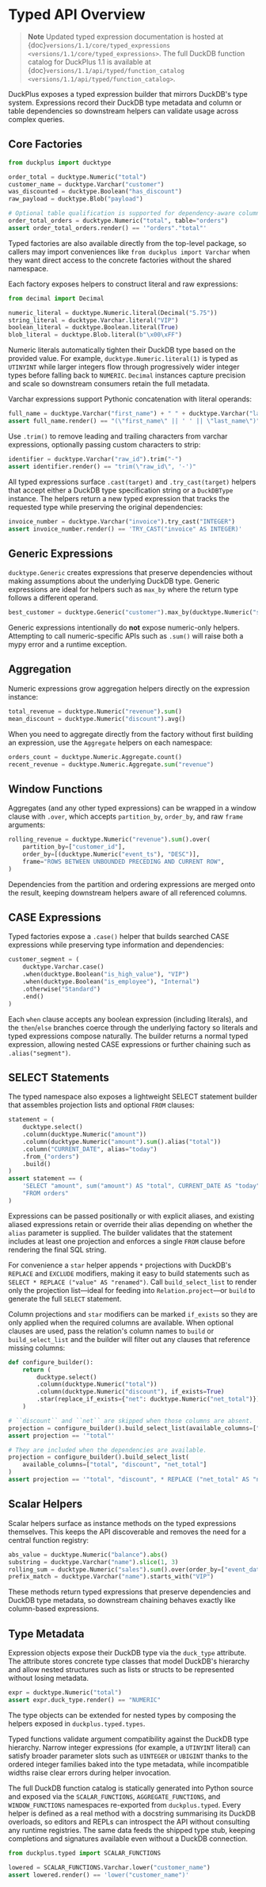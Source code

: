 # Typed API Overview

> **Note**
> Updated typed expression documentation is hosted at
> {doc}`versions/1.1/core/typed_expressions <versions/1.1/core/typed_expressions>`.
> The full DuckDB function catalog for DuckPlus 1.1 is available at
> {doc}`versions/1.1/api/typed/function_catalog <versions/1.1/api/typed/function_catalog>`.

DuckPlus exposes a typed expression builder that mirrors DuckDB's type system. Expressions record their DuckDB type metadata and column or table dependencies so downstream helpers can validate usage across complex queries.

## Core Factories

```python
from duckplus import ducktype

order_total = ducktype.Numeric("total")
customer_name = ducktype.Varchar("customer")
was_discounted = ducktype.Boolean("has_discount")
raw_payload = ducktype.Blob("payload")

# Optional table qualification is supported for dependency-aware column references
order_total_orders = ducktype.Numeric("total", table="orders")
assert order_total_orders.render() == '"orders"."total"'
```

Typed factories are also available directly from the top-level package, so
callers may import conveniences like `from duckplus import Varchar` when they
want direct access to the concrete factories without the shared namespace.

Each factory exposes helpers to construct literal and raw expressions:

```python
from decimal import Decimal

numeric_literal = ducktype.Numeric.literal(Decimal("5.75"))
string_literal = ducktype.Varchar.literal("VIP")
boolean_literal = ducktype.Boolean.literal(True)
blob_literal = ducktype.Blob.literal(b"\x00\xFF")
```

Numeric literals automatically tighten their DuckDB type based on the provided value. For example, `ducktype.Numeric.literal(1)` is typed as `UTINYINT` while larger integers flow through progressively wider integer types before falling back to `NUMERIC`. `Decimal` instances capture precision and scale so downstream consumers retain the full metadata.

Varchar expressions support Pythonic concatenation with literal operands:

```python
full_name = ducktype.Varchar("first_name") + " " + ducktype.Varchar("last_name")
assert full_name.render() == "(\"first_name\" || ' ' || \"last_name\")"
```

Use `.trim()` to remove leading and trailing characters from varchar
expressions, optionally passing custom characters to strip:

```python
identifier = ducktype.Varchar("raw_id").trim("-")
assert identifier.render() == "trim(\"raw_id\", '-')"
```

All typed expressions surface `.cast(target)` and `.try_cast(target)` helpers
that accept either a DuckDB type specification string or a `DuckDBType`
instance. The helpers return a new typed expression that tracks the requested
type while preserving the original dependencies:

```python
invoice_number = ducktype.Varchar("invoice").try_cast("INTEGER")
assert invoice_number.render() == 'TRY_CAST("invoice" AS INTEGER)'
```

## Generic Expressions

`ducktype.Generic` creates expressions that preserve dependencies without making assumptions about the underlying DuckDB type. Generic expressions are ideal for helpers such as `max_by` where the return type follows a different operand.

```python
best_customer = ducktype.Generic("customer").max_by(ducktype.Numeric("score"))
```

Generic expressions intentionally do **not** expose numeric-only helpers. Attempting to call numeric-specific APIs such as `.sum()` will raise both a mypy error and a runtime exception.

## Aggregation

Numeric expressions grow aggregation helpers directly on the expression instance:

```python
total_revenue = ducktype.Numeric("revenue").sum()
mean_discount = ducktype.Numeric("discount").avg()
```

When you need to aggregate directly from the factory without first building an
expression, use the ``Aggregate`` helpers on each namespace:

```python
orders_count = ducktype.Numeric.Aggregate.count()
recent_revenue = ducktype.Numeric.Aggregate.sum("revenue")
```

## Window Functions

Aggregates (and any other typed expressions) can be wrapped in a window clause with
`.over`, which accepts `partition_by`, `order_by`, and raw `frame` arguments:

```python
rolling_revenue = ducktype.Numeric("revenue").sum().over(
    partition_by=["customer_id"],
    order_by=[(ducktype.Numeric("event_ts"), "DESC")],
    frame="ROWS BETWEEN UNBOUNDED PRECEDING AND CURRENT ROW",
)
```

Dependencies from the partition and ordering expressions are merged onto the
result, keeping downstream helpers aware of all referenced columns.

## CASE Expressions

Typed factories expose a `.case()` helper that builds searched CASE expressions
while preserving type information and dependencies:

```python
customer_segment = (
    ducktype.Varchar.case()
    .when(ducktype.Boolean("is_high_value"), "VIP")
    .when(ducktype.Boolean("is_employee"), "Internal")
    .otherwise("Standard")
    .end()
)
```

Each `when` clause accepts any boolean expression (including literals), and the
`then`/`else` branches coerce through the underlying factory so literals and
typed expressions compose naturally. The builder returns a normal typed
expression, allowing nested CASE expressions or further chaining such as
`.alias("segment")`.

## SELECT Statements

The typed namespace also exposes a lightweight SELECT statement builder that
assembles projection lists and optional ``FROM`` clauses:

```python
statement = (
    ducktype.select()
    .column(ducktype.Numeric("amount"))
    .column(ducktype.Numeric("amount").sum().alias("total"))
    .column("CURRENT_DATE", alias="today")
    .from_("orders")
    .build()
)
assert statement == (
    'SELECT "amount", sum("amount") AS "total", CURRENT_DATE AS "today" '
    "FROM orders"
)
```

Expressions can be passed positionally or with explicit aliases, and existing
aliased expressions retain or override their alias depending on whether the
``alias`` parameter is supplied. The builder validates that the statement
includes at least one projection and enforces a single ``FROM`` clause before
rendering the final SQL string.

For convenience a ``star`` helper appends ``*`` projections with DuckDB's
``REPLACE`` and ``EXCLUDE`` modifiers, making it easy to build statements such
as ``SELECT * REPLACE ("value" AS "renamed")``. Call ``build_select_list`` to
render only the projection list—ideal for feeding into
``Relation.project``—or ``build`` to generate the full ``SELECT`` statement.

Column projections and ``star`` modifiers can be marked ``if_exists`` so they
are only applied when the required columns are available. When optional clauses
are used, pass the relation's column names to ``build`` or ``build_select_list``
and the builder will filter out any clauses that reference missing columns:

```python
def configure_builder():
    return (
        ducktype.select()
        .column(ducktype.Numeric("total"))
        .column(ducktype.Numeric("discount"), if_exists=True)
        .star(replace_if_exists={"net": ducktype.Numeric("net_total")})
    )

# ``discount`` and ``net`` are skipped when those columns are absent.
projection = configure_builder().build_select_list(available_columns=["total"])
assert projection == '"total"'

# They are included when the dependencies are available.
projection = configure_builder().build_select_list(
    available_columns=["total", "discount", "net_total"]
)
assert projection == '"total", "discount", * REPLACE ("net_total" AS "net")'
```

## Scalar Helpers

Scalar helpers surface as instance methods on the typed expressions themselves.
This keeps the API discoverable and removes the need for a central function
registry:

```python
abs_value = ducktype.Numeric("balance").abs()
substring = ducktype.Varchar("name").slice(1, 3)
rolling_sum = ducktype.Numeric("sales").sum().over(order_by=["event_date"])
prefix_match = ducktype.Varchar("name").starts_with("VIP")
```

These methods return typed expressions that preserve dependencies and DuckDB
type metadata, so downstream chaining behaves exactly like column-based
expressions.

## Type Metadata

Expression objects expose their DuckDB type via the `duck_type` attribute. The attribute stores concrete type classes that model DuckDB's hierarchy and allow nested structures such as lists or structs to be represented without losing metadata.

```python
expr = ducktype.Numeric("total")
assert expr.duck_type.render() == "NUMERIC"
```

The type objects can be extended for nested types by composing the helpers exposed in `duckplus.typed.types`.

Typed functions validate argument compatibility against the DuckDB type hierarchy. Narrow integer expressions (for example, a `UTINYINT` literal) can satisfy broader parameter slots such as `UINTEGER` or `UBIGINT` thanks to the ordered integer families baked into the type metadata, while incompatible widths raise clear errors during helper invocation.

The full DuckDB function catalog is statically generated into Python source and exposed via the `SCALAR_FUNCTIONS`, `AGGREGATE_FUNCTIONS`, and `WINDOW_FUNCTIONS` namespaces re-exported from `duckplus.typed`. Every helper is defined as a real method with a docstring summarising its DuckDB overloads, so editors and REPLs can introspect the API without consulting any runtime registries. The same data feeds the shipped type stub, keeping completions and signatures available even without a DuckDB connection.

```python
from duckplus.typed import SCALAR_FUNCTIONS

lowered = SCALAR_FUNCTIONS.Varchar.lower("customer_name")
assert lowered.render() == 'lower("customer_name")'
```

